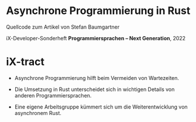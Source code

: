 # Asynchrone Programmierung in Rust

Quellcode zum Artikel von Stefan Baumgartner

iX-Developer-Sonderheft __Programmiersprachen – Next Generation__, 2022

# iX-tract

* Asynchrone Programmierung hilft beim Vermeiden von Wartezeiten.

* Die Umsetzung in Rust unterscheidet sich in wichtigen Details von anderen Programmiersprachen.

* Eine eigene Arbeitsgruppe kümmert sich um die Weiterentwicklung von asynchronem Rust.
